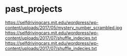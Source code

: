 # past_projects
https://selfdrivingcars.mit.edu/wordpress/wp-content/uploads/2017/05/mystery_number_scrambled.jpg
https://selfdrivingcars.mit.edu/wordpress/wp-content/uploads/2017/07/shuffle_indecies.txt
https://selfdrivingcars.mit.edu/wordpress/wp-content/uploads/2017/07/shuffle_indecies.txt
